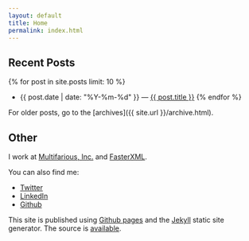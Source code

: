 ```yaml
---
layout: default
title: Home
permalink: index.html
---
```


## Recent Posts

{% for post in site.posts limit: 10 %}
* {{ post.date | date: "%Y-%m-%d" }} &mdash; <a href="{{ post.url }}">{{ post.title }}</a>
{% endfor %}

For older posts, go to the [archives]({{ site.url }}/archive.html).

## Other

I work at [Multifarious, Inc.](http://mult.ifario.us) and [FasterXML](http://fasterxml.com).

You can also find me:

* [Twitter](http://twitter.com/paulrbrown)
* [LinkedIn](http://www.linkedin.com/in/paulrbrown)
* [Github](https://github.com/prb)

This site is published using [Github pages](http://pages.githib.com) and the [Jekyll](https://github.com/mojombo/jekyll) static site generator.  The source is [available](https://github.com/prb/prb.github.com).
